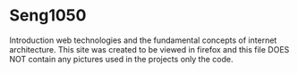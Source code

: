# Seng1050
Introduction web technologies and the fundamental concepts of internet architecture.
This site was created to be viewed in firefox and this file DOES NOT contain any pictures used in the projects only the code.
